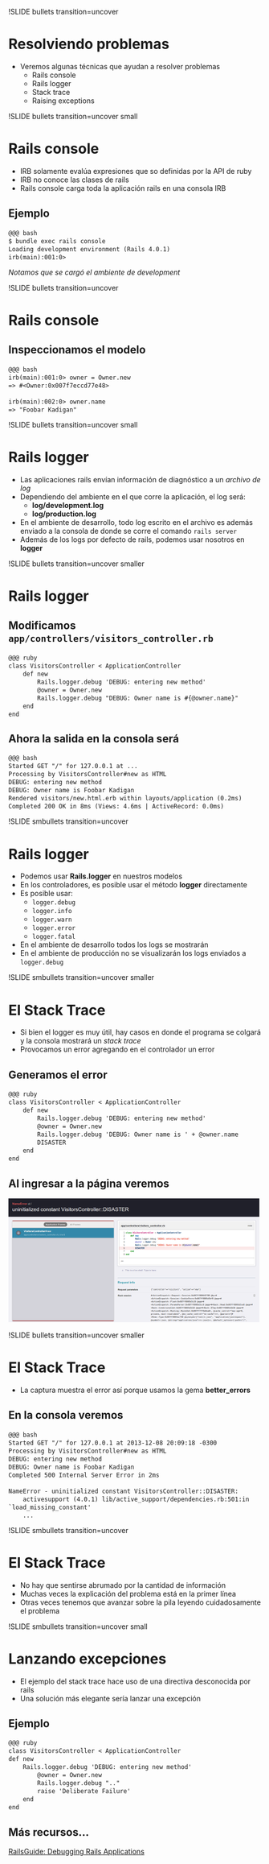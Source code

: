 !SLIDE bullets transition=uncover
# Resolviendo problemas

* Veremos algunas técnicas que ayudan a resolver problemas
  * Rails console
  * Rails logger
  * Stack trace
  * Raising exceptions

!SLIDE bullets transition=uncover small
# Rails console
* IRB solamente evalúa expresiones que so definidas por la API de ruby
* IRB no conoce las clases de rails
* Rails console carga toda la aplicación rails en una consola IRB

## Ejemplo
	@@@ bash
	$ bundle exec rails console
	Loading development environment (Rails 4.0.1)
	irb(main):001:0> 

*Notamos que se cargó el ambiente de development*

!SLIDE bullets transition=uncover
# Rails console
## Inspeccionamos el modelo

	@@@ bash
	irb(main):001:0> owner = Owner.new
	=> #<Owner:0x007f7eccd77e48>

	irb(main):002:0> owner.name
	=> "Foobar Kadigan"

!SLIDE bullets transition=uncover small
# Rails logger
* Las aplicaciones rails envían información de diagnóstico a un *archivo de log*
* Dependiendo del ambiente en el que corre la aplicación, el log será:
	* **log/development.log**
	* **log/production.log**
* En el ambiente de desarrollo, todo log escrito en el archivo es además enviado
  a la consola de donde se corre el comando `rails server`
* Además de los logs por defecto de rails, podemos usar nosotros en **logger**

!SLIDE bullets transition=uncover smaller
# Rails logger
## Modificamos `app/controllers/visitors_controller.rb`
	@@@ ruby
	class VisitorsController < ApplicationController
		def new
			Rails.logger.debug 'DEBUG: entering new method'
			@owner = Owner.new
			Rails.logger.debug "DEBUG: Owner name is #{@owner.name}"
		end
	end

## Ahora la salida en la consola será
	@@@ bash
	Started GET "/" for 127.0.0.1 at ...
	Processing by VisitorsController#new as HTML
	DEBUG: entering new method
	DEBUG: Owner name is Foobar Kadigan
	Rendered visitors/new.html.erb within layouts/application (0.2ms)
	Completed 200 OK in 8ms (Views: 4.6ms | ActiveRecord: 0.0ms)

!SLIDE smbullets transition=uncover 
# Rails logger
* Podemos usar **Rails.logger** en nuestros modelos
* En los controladores, es posible usar el método **logger** directamente
* Es posible usar:
	* `logger.debug`
	* `logger.info`
	* `logger.warn`
	* `logger.error`
	* `logger.fatal`
* En el ambiente de desarrollo todos los logs se mostrarán
* En el ambiente de producción no se visualizarán los logs enviados a
  `logger.debug`

!SLIDE smbullets transition=uncover smaller
# El Stack Trace

* Si bien el logger es muy útil, hay casos en donde el programa se colgará y la
  consola mostrará un *stack trace*
* Provocamos un error agregando en el controlador un error

## Generamos el error

	@@@ ruby
	class VisitorsController < ApplicationController
		def new
			Rails.logger.debug 'DEBUG: entering new method'
			@owner = Owner.new
			Rails.logger.debug 'DEBUG: Owner name is ' + @owner.name
			DISASTER
		end
	end

## Al ingresar a la página veremos
![error stack trace](08-stacktrace.png)

!SLIDE bullets transition=uncover smaller
# El Stack Trace
* La captura muestra el error así porque usamos la gema **better_errors**

## En la consola veremos
	@@@ bash
	Started GET "/" for 127.0.0.1 at 2013-12-08 20:09:18 -0300
	Processing by VisitorsController#new as HTML
	DEBUG: entering new method
	DEBUG: Owner name is Foobar Kadigan
	Completed 500 Internal Server Error in 2ms

	NameError - uninitialized constant VisitorsController::DISASTER:
		activesupport (4.0.1) lib/active_support/dependencies.rb:501:in `load_missing_constant'
		...

!SLIDE smbullets transition=uncover
# El Stack Trace
* No hay que sentirse abrumado por la cantidad de información
* Muchas veces la explicación del problema está en la primer línea
* Otras veces tenemos que avanzar sobre la pila leyendo cuidadosamente el
  problema

!SLIDE smbullets transition=uncover small
# Lanzando excepciones
* El ejemplo del stack trace hace uso de una directiva desconocida por rails
* Una solución más elegante sería lanzar una excepción

## Ejemplo

	@@@ ruby
	class VisitorsController < ApplicationController
	def new
		Rails.logger.debug 'DEBUG: entering new method'
			@owner = Owner.new
			Rails.logger.debug ".."
			raise 'Deliberate Failure'
		end
	end

## Más recursos...
[RailsGuide: Debugging Rails Applications](http://guides.rubyonrails.org/debugging_rails_applications.html)

